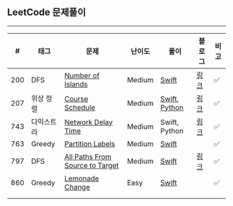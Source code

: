 ## LeetCode 문제풀이

------

| #    | 태그       | 문제                                                         | 난이도 | 풀이                                                         | 블로그                                  | 비고 |
| ---- | ---------- | ------------------------------------------------------------ | ------ | ------------------------------------------------------------ | --------------------------------------- | ---- |
| 200  | DFS        | [Number of Islands](https://leetcode.com/problems/number-of-islands/) | Medium | [Swift](https://github.com/One-Two-Min/WD26_Algo/tree/main/LeetCode/200.%20Number%20of%20Islands) | [링크](https://one10004.tistory.com/65) | ✅    |
| 207  | 위상 정렬  | [Course Schedule](https://leetcode.com/problems/course-schedule/) | Medium | [Swift](https://github.com/One-Two-Min/WD26_Algo/blob/main/LeetCode/207.%20Course%20Schedule/207.%20Course%20Schedule.swift), [Python](https://github.com/One-Two-Min/WD26_Algo/blob/main/LeetCode/207.%20Course%20Schedule/207.%20Course%20Schedule.py) | [링크](https://one10004.tistory.com/70) | ✅    |
| 743  | 다익스트라 | [Network Delay Time](https://leetcode.com/problems/network-delay-time/) | Medium | Swift, Python                                                | [링크](https://one10004.tistory.com/81) | ✅    |
| 763  | Greedy     | [Partition Labels](https://leetcode.com/problems/partition-labels/) | Medium | [Swift](https://github.com/One-Two-Min/WD26_Algo/tree/main/LeetCode/763.%20Partition%20Labels) |                                         | ✅    |
| 797  | DFS        | [All Paths From Source to Target](https://leetcode.com/problems/all-paths-from-source-to-target/) | Medium | [Swift](https://github.com/One-Two-Min/WD26_Algo/tree/main/LeetCode/797.%20All%20Paths%20From%20Source%20to%20Target) | [링크](https://one10004.tistory.com/64) | ✅    |
| 860  | Greedy     | [Lemonade Change](https://leetcode.com/problems/lemonade-change/) | Easy   | [Swift](https://github.com/One-Two-Min/WD26_Algo/tree/main/LeetCode/860.%20Lemonade%20Change) |                                         | ✅    |
|      |            |                                                              |        |                                                              |                                         |      |
|      |            |                                                              |        |                                                              |                                         |      |

